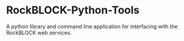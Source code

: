 # RockBLOCK-Python-Tools
A python library and command line application for interfacing with the RockBLOCK web services.
